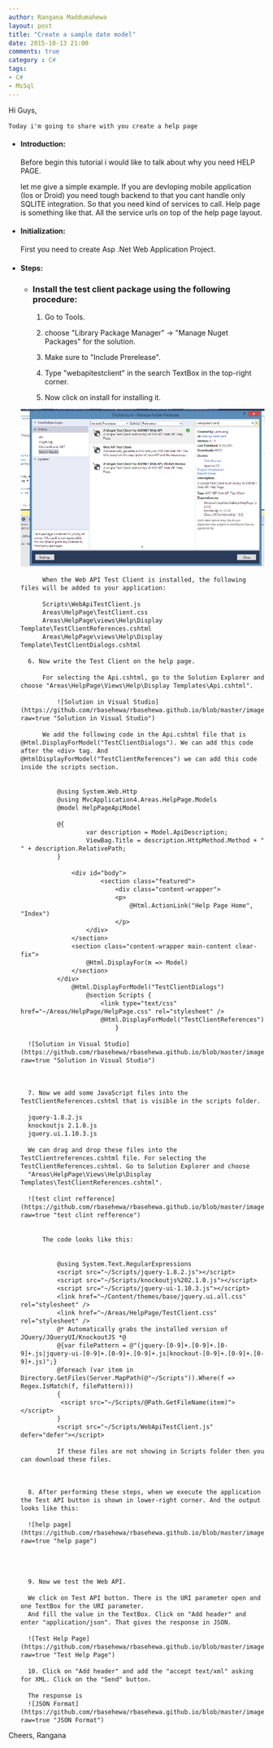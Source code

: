 ```yaml
---
author: Rangana Maddumahewa
layout: post
title: "Create a sample date model"
date: 2015-10-13 21:00
comments: true
category : C#
tags:
- C#
- MsSql
---
```


 Hi Guys, 
 
	Today i'm going to share with you create a help page

- #### Introduction: 

	Before begin this tutorial i would like to talk about why you need HELP PAGE.
	
	let me give a simple example. If you are devloping mobile application (Ios or Droid) you need tough backend to that you cant handle only SQLITE integration. So that you need kind of services to call. Help page is something like that. All the service urls on top of the help page layout.

- #### Initialization: 

	First you need to create Asp .Net Web Application Project.
	
		

- #### Steps:

	- ### Install the test client package using the following procedure:

		1. Go to Tools.

		2. choose "Library Package Manager" -> "Manage Nuget Packages" for the solution.

		3. Make sure to "Include Prerelease".

		4. Type "webapitestclient" in the search TextBox in the top-right corner.

		5. Now click on install for installing it.
   	
	![Install web Api test](https://github.com/rbasehewa/rbasehewa.github.io/blob/master/images/webapitest.png?raw=true "Create and Install")

			When the Web API Test Client is installed, the following files will be added to your application:

			Scripts\WebApiTestClient.js
			Areas\HelpPage\TestClient.css
			Areas\HelpPage\views\Help\Display Template\TestClientReferences.cshtml
			Areas\HelpPage\views\Help\Display Template\TestClientDialogs.cshtml
			
		6. Now write the Test Client on the help page.
		
			For selecting the Api.cshtml, go to the Solution Explorer and choose "Areas\HelpPage\Views\Help\Display Templates\Api.cshtml".
			
				![Solution in Visual Studio](https://github.com/rbasehewa/rbasehewa.github.io/blob/master/images/API_html1.png?raw=true "Solution in Visual Studio")
			
			We add the following code in the Api.cshtml file that is @Html.DisplayForModel("TestClientDialogs"). We can add this code after the <div> tag. And @HtmlDisplayForModel("TestClientReferences") we can add this code inside the scripts section.


				@using System.Web.Http
				@using MvcApplication4.Areas.HelpPage.Models
				@model HelpPageApiModel
 
				@{
    					var description = Model.ApiDescription;
    					ViewBag.Title = description.HttpMethod.Method + " " + description.RelativePath;
				}
 
					<div id="body">
    						<section class="featured">
        						<div class="content-wrapper">
            					<p>
                					@Html.ActionLink("Help Page Home", "Index")
            					</p>
        				</div>
    				</section>
    				<section class="content-wrapper main-content clear-fix">
        				@Html.DisplayFor(m => Model)
    				</section>
				</div>
					@Html.DisplayForModel("TestClientDialogs")
						@section Scripts {
    						<link type="text/css" href="~/Areas/HelpPage/HelpPage.css" rel="stylesheet" />
    						@Html.DisplayForModel("TestClientReferences")
								}

		![Solution in Visual Studio](https://github.com/rbasehewa/rbasehewa.github.io/blob/master/images/API_html2.png?raw=true "Solution in Visual Studio")



		7. Now we add some JavaScript files into the TestClientReferences.cshtml that is visible in the scripts folder.

		jquery-1.8.2.js
		knockoutjs 2.1.0.js
		jquery.ui.1.10.3.js
		
		We can drag and drop these files into the TestClientreferences.cshtml file. For selecting the TestClientReferences.cshtml. Go to Solution Explorer and choose 
		"Areas\HelpPage\Views\Help\Display Templates\TestClientReferences.cshtml".

		![test clint refference](https://github.com/rbasehewa/rbasehewa.github.io/blob/master/images/testclintrefference.png?raw=true "test clint refference")


			The code looks like this:


				@using System.Text.RegularExpressions
				<script src="~/Scripts/jquery-1.8.2.js"></script>
				<script src="~/Scripts/knockoutjs%202.1.0.js"></script>
				<script src="~/Scripts/jquery-ui-1.10.3.js"></script>
				<link href="~/Content/themes/base/jquery.ui.all.css" rel="stylesheet" />
				<link href="~/Areas/HelpPage/TestClient.css" rel="stylesheet" />
				@* Automatically grabs the installed version of JQuery/JQueryUI/KnockoutJS *@
				@{var filePattern = @"(jquery-[0-9]+.[0-9]+.[0-9]+.js|jquery-ui-[0-9]+.[0-9]+.[0-9]+.js|knockout-[0-9]+.[0-9]+.[0-9]+.js)";}
				@foreach (var item in Directory.GetFiles(Server.MapPath(@"~/Scripts")).Where(f => Regex.IsMatch(f, filePattern)))
				{
   				 <script src="~/Scripts/@Path.GetFileName(item)"></script>
				}
				<script src="~/Scripts/WebApiTestClient.js" defer="defer"></script>

				If these files are not showing in Scripts folder then you can download these files.



		8. After performing these steps, when we execute the application the Test API button is shown in lower-right corner. And the output looks like this:

		![help page](https://github.com/rbasehewa/rbasehewa.github.io/blob/master/images/helppage.png?raw=true "help page")




		9. Now we test the Web API.

		We click on Test API button. There is the URI parameter open and one TextBox for the URI parameter.
		And fill the value in the TextBox. Click on "Add header" and enter "application/json". That gives the response in JSON.

		![Test Help Page](https://github.com/rbasehewa/rbasehewa.github.io/blob/master/images/testHelpPage.png?raw=true "Test Help Page")

		10. Click on "Add header" and add the "accept text/xml" asking for XML. Click on the "Send" button.

		The response is
		![JSON Format](https://github.com/rbasehewa/rbasehewa.github.io/blob/master/images/json.png?raw=true "JSON Format")

		



Cheers,
Rangana
